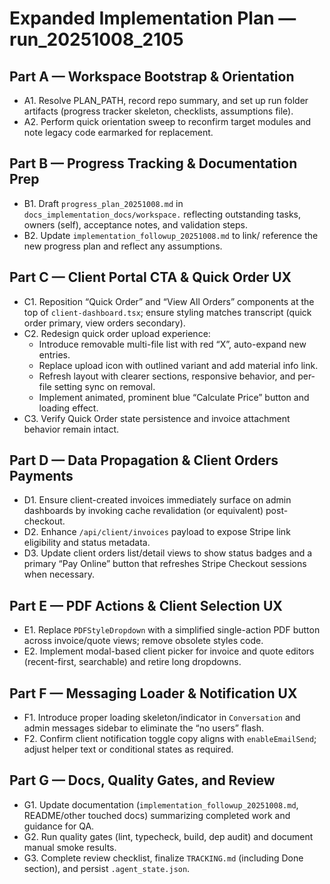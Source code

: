 # Expanded Implementation Plan — run_20251008_2105

## Part A — Workspace Bootstrap & Orientation
- A1. Resolve PLAN_PATH, record repo summary, and set up run folder artifacts (progress tracker skeleton, checklists, assumptions file).
- A2. Perform quick orientation sweep to reconfirm target modules and note legacy code earmarked for replacement.

## Part B — Progress Tracking & Documentation Prep
- B1. Draft `progress_plan_20251008.md` in `docs_implementation_docs/workspace.` reflecting outstanding tasks, owners (self), acceptance notes, and validation steps.
- B2. Update `implementation_followup_20251008.md` to link/ reference the new progress plan and reflect any assumptions.

## Part C — Client Portal CTA & Quick Order UX
- C1. Reposition “Quick Order” and “View All Orders” components at the top of `client-dashboard.tsx`; ensure styling matches transcript (quick order primary, view orders secondary).
- C2. Redesign quick order upload experience:
  - Introduce removable multi-file list with red “X”, auto-expand new entries.
  - Replace upload icon with outlined variant and add material info link.
  - Refresh layout with clearer sections, responsive behavior, and per-file setting sync on removal.
  - Implement animated, prominent blue “Calculate Price” button and loading effect.
- C3. Verify Quick Order state persistence and invoice attachment behavior remain intact.

## Part D — Data Propagation & Client Orders Payments
- D1. Ensure client-created invoices immediately surface on admin dashboards by invoking cache revalidation (or equivalent) post-checkout.
- D2. Enhance `/api/client/invoices` payload to expose Stripe link eligibility and status metadata.
- D3. Update client orders list/detail views to show status badges and a primary “Pay Online” button that refreshes Stripe Checkout sessions when necessary.

## Part E — PDF Actions & Client Selection UX
- E1. Replace `PDFStyleDropdown` with a simplified single-action PDF button across invoice/quote views; remove obsolete styles code.
- E2. Implement modal-based client picker for invoice and quote editors (recent-first, searchable) and retire long dropdowns.

## Part F — Messaging Loader & Notification UX
- F1. Introduce proper loading skeleton/indicator in `Conversation` and admin messages sidebar to eliminate the “no users” flash.
- F2. Confirm client notification toggle copy aligns with `enableEmailSend`; adjust helper text or conditional states as required.

## Part G — Docs, Quality Gates, and Review
- G1. Update documentation (`implementation_followup_20251008.md`, README/other touched docs) summarizing completed work and guidance for QA.
- G2. Run quality gates (lint, typecheck, build, dep audit) and document manual smoke results.
- G3. Complete review checklist, finalize `TRACKING.md` (including Done section), and persist `.agent_state.json`.
